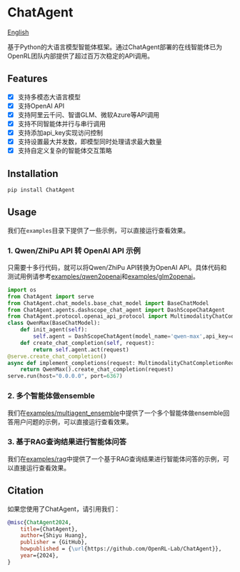 # ChatAgent

[English](./README.md)

基于Python的大语言模型智能体框架。通过ChatAgent部署的在线智能体已为OpenRL团队内部提供了超过百万次稳定的API调用。

## Features

- [x] 支持多模态大语言模型
- [x] 支持OpenAI API
- [x] 支持阿里云千问、智谱GLM、微软Azure等API调用
- [x] 支持不同智能体并行与串行调用
- [x] 支持添加api_key实现访问控制
- [x] 支持设置最大并发数，即模型同时处理请求最大数量
- [x] 支持自定义复杂的智能体交互策略

## Installation

```bash
pip install ChatAgent
```

## Usage

我们在`examples`目录下提供了一些示例，可以直接运行查看效果。

### 1. Qwen/ZhiPu API 转 OpenAI API 示例

只需要十多行代码，就可以将Qwen/ZhiPu API转换为OpenAI API。具体代码和测试用例请参考[examples/qwen2openai](./examples/qwen2openai)和[examples/glm2openai](./examples/glm2openai)。
```python
import os
from ChatAgent import serve
from ChatAgent.chat_models.base_chat_model import BaseChatModel
from ChatAgent.agents.dashscope_chat_agent import DashScopeChatAgent
from ChatAgent.protocol.openai_api_protocol import MultimodalityChatCompletionRequest
class QwenMax(BaseChatModel):
    def init_agent(self):
        self.agent = DashScopeChatAgent(model_name='qwen-max',api_key=os.getenv("QWEN_API_KEY"))
    def create_chat_completion(self, request):
        return self.agent.act(request)
@serve.create_chat_completion()
async def implement_completions(request: MultimodalityChatCompletionRequest):
    return QwenMax().create_chat_completion(request)
serve.run(host="0.0.0.0", port=6367)
```

### 2. 多个智能体做ensemble

我们在[examples/multiagent_ensemble](./examples/multiagent_ensemble)中提供了一个多个智能体做ensemble回答用户问题的示例，可以直接运行查看效果。

### 3. 基于RAG查询结果进行智能体问答

我们在[examples/rag](./examples/rag)中提供了一个基于RAG查询结果进行智能体问答的示例，可以直接运行查看效果。

## Citation

如果您使用了ChatAgent，请引用我们：
```bibtex
@misc{ChatAgent2024,
    title={ChatAgent},
    author={Shiyu Huang},
    publisher = {GitHub},
    howpublished = {\url{https://github.com/OpenRL-Lab/ChatAgent}},
    year={2024},
}

